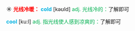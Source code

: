 ☀ <font color="red">**光线冷暖：**</font>
<font color="sky blue">**cold**</font> [kəʊld] 
<font color="#00b050">adj. 光线冷的：</font>了解即可

<font color="sky blue">**cool**</font> [ku:l] 
<font color="#00b050">adj. 指光线使人感到凉爽的：</font>了解即可

